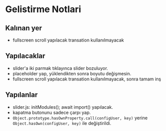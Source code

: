 # Gelistirme Notlari

## Kalınan yer
* fullscreen scroll yapılacak transation kullanılmayacak

## Yapılacaklar
* slider'a iki parmak tıklayınca slider bozuluyor.
* placeholder yap, yüklendikten sonra boyutu değişmesin.
* fullscreen scroll yapılacak transation kullanılmayacak, sonra tamam inş

## Yapılanlar
* slider.js: initModules(); await import() yapılacak.
* kapatma butonunu sadece çarpı yap.
* `Object.prototype.hasOwnProperty.call(configUser, key)` yerine `Object.hasOwn(configUser, key)` ile değiştirildi.